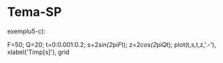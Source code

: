 # Tema-SP

exemplu5-c):

F=50;
Q=20;
t=0:0.001:0.2;
s=2*sin(2*pi*F*t);
z=2*cos(2*pi*Q*t);
plot(t,s,t,z,'.-'), xlabel('Timp[s]'), grid



